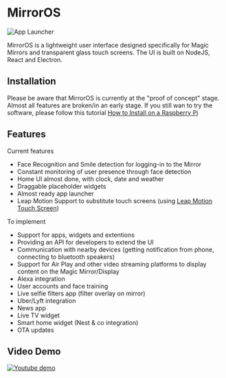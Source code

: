 # MirrorOS

![App Launcher](http://i.imgur.com/tPPSvuS.jpg "Mirror OS App Tray")

MirrorOS is a lightweight user interface designed specifically for Magic Mirrors and transparent glass touch screens. The UI is built on NodeJS, React and Electron.

## Installation

Please be aware that MirrorOS is currently at the "proof of concept" stage. Almost all features are broken/in an early stage. If you still wan to try the software, please follow this tutorial [How to Install on a Raspberry Pi](https://github.com/wassgha/MirrorOS/wiki/%5BHow-To%5D-Install-MirrorOS-on-a-Raspberry-Pi)

## Features

Current features
  - Face Recognition and Smile detection for logging-in to the Mirror
  - Constant monitoring of user presence through face detection
  - Home UI almost done, with clock, date and weather
  - Draggable placeholder widgets
  - Almost ready app launcher
  - Leap Motion Support to substitute touch screens (using [Leap Motion Touch Screen](https://github.com/wassgha/LeapMotionTouchScreen))

To implement
  - Support for apps, widgets and extentions
  - Providing an API for developers to extend the UI
  - Communication with nearby devices (getting notification from phone, connecting to bluetooth speakers)
  - Support for Air Play and other video streaming platforms to display content on the Magic Mirror/Display
  - Alexa integration
  - User accounts and face training
  - Live selfie filters app (filter overlay on mirror)
  - Uber/Lyft integration
  - News app
  - Live TV widget
  - Smart home widget (Nest & co integration)
  - OTA updates

## Video Demo

[![Youtube demo](https://i.ytimg.com/vi/1FI0-PuNp8E/hqdefault.jpg "Youtube Demo of the Mirror Prototype")](https://www.youtube.com/watch?v=1FI0-PuNp8E)
